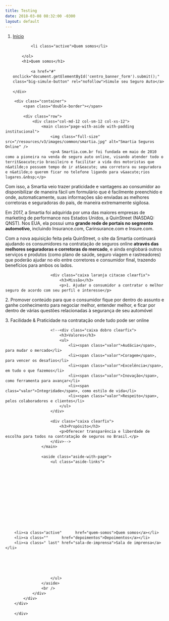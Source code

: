 ```yaml
---
title: Testing
date: 2018-03-08 08:32:00 -0300
layout: default
---
```




<div class="page-title">
	<div class="container single-page">		
		<ol class="breadcrumb">
			<li><a href="/">Início</a></li>
		  
			<li class="active">Quem somos</li>
		
		</ol>
		<h1>Quem somos</h1>
		
			<a href="#" onclick="document.getElementById('centro_banner_form').submit();" class="big-simule-button" rel="nofollow">Simule seu Seguro Auto</a>
		
	</div>
</div>


		<div class="container">	
			<span class="double-border"></span>
			
			<div class="row">
				<div class="col-md-12 col-sm-12 col-xs-12">
					<main class="page-with-aside with-padding institucional"> 
						<img class="full-size" src="/resources/v3/images/common/smartia.jpg" alt="Smartia Seguros Online" />
						<p>A Smartia.com.br foi fundada em maio de 2010 como a pioneira na venda de seguro auto online, visando atender todo o territ&oacute;rio brasileiro e facilitar a vida dos motoristas que n&atilde;o possuem tempo de ir at&eacute; uma corretora ou seguradora e n&atilde;o querem ficar no telefone ligando para v&aacute;rios lugares.&nbsp;</p>
<p>Com isso, a Smartia veio trazer praticidade e vantagens ao consumidor ao disponibilizar de maneira f&aacute;cil um formul&aacute;rio que &eacute; facilmente preenchido e onde, automaticamente, suas informa&ccedil;&otilde;es s&atilde;o enviadas as melhores corretoras e seguradoras do pa&iacute;s, de maneira extremamente sigilosa.</p>
<p>Em 2017, a Smartia foi adquirida por uma das maiores empresas de marketing de performance nos Estados Unidos, a QuinStreet (NASDAQ: QNST). Nos EUA, ela possui uma&nbsp;<strong>grande rede de portais no segmento automotivo</strong>, incluindo Insurance.com, Carinsurance.com e Insure.com.</p>
<p>Com a nova aquisi&ccedil;&atilde;o feita pela QuinStreet, o site da Smartia continuar&aacute; ajudando os consumidores na contrata&ccedil;&atilde;o de seguros online&nbsp;<strong>atrav&eacute;s das melhores seguradoras e corretoras do mercado</strong>, e ainda englobar&aacute; outros servi&ccedil;os e produtos (como plano de sa&uacute;de, seguro viagem e rastreadores) que poder&atilde;o ajudar no elo entre corretores e consumidor final, trazendo benef&iacute;cios para ambos os lados.</p>
						<!--<div class="video-center-default" align="center">
							<iframe width="654" height="380" src="https://www.youtube.com/embed/TQ_Xt9_DMco" frameborder="0" allowfullscreen></iframe>
						</div>-->
						<p></p>
						<!--<div class="caixa laranja citacao clearfix">
							<h3>Visão</h3>
							<p>Ser a maior corretora de seguros massificados do Brasil até 2022.</p>
						</div>-->

						<div class="caixa laranja citacao clearfix">
							<h3>Missão</h3>
							<p>1. Ajudar o consumidor a contratar o melhor seguro de acordo com seu perfil e interesse</p>
<p>2. Promover conte&uacute;do para que o consumidor fique por dentro do assunto e ganhe conhecimento para negociar melhor, entender melhor, e ficar por dentro de v&aacute;rias quest&otilde;es relacionadas &agrave; seguran&ccedil;a de seu autom&oacute;vel&nbsp;</p>
<p>3. Facilidade &amp; Praticidade na contrata&ccedil;&atilde;o onde tudo pode ser online</p>
						</div>
												
						<!--<div class="caixa dobro clearfix">
							<h3>Valores</h3>
							<ul>
								<li><span class="valor">Audácia</span>, para mudar o mercado</li>
								<li><span class="valor">Coragem</span>, para vencer os desafios</li>
								<li><span class="valor">Excelência</span>, em tudo o que fazemos</li>
								<li><span class="valor">Inovação</span>, como ferramenta para avançar</li>
								<li><span class="valor">Integridade</span>, como estilo de vida</li>
								<li><span class="valor">Respeito</span>, pelos colaboradores e clientes</li>
							</ul>
						</div>
						
						<div class="caixa clearfix">
							<h3>Propósito</h3>
							<p>Oferecer transparência e liberdade de escolha para todos na contratação de seguros no Brasil.</p>
						</div>-->
					</main>
					
					<aside class="aside-with-page">
						<ul class="aside-links">
							











	
		<li><a class="active"      href="quem-somos">Quem somos</a></li>
		<li><a class=""      href="depoimentos">Depoimentos</a></li>
		<li><a class=" last" href="sala-de-imprensa">Sala de imprensa</a></li>
	
	
	
	

						</ul>
					</aside>
					<br />
				</div>
			</div>
		</div>
	
		</div>
		